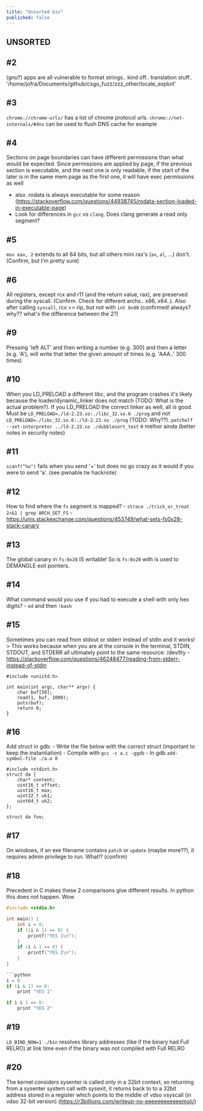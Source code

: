 ```yaml
---
title: "Unsorted bin"
published: false
---
```


## UNSORTED
## #2
(gnu?) apps are all vulnerable to format strings.. kind off.. translation stuff.. '/home/jofra/Documents/github/csgo_fuzz/zzz_other/locale_exploit'


## #3
`chrome://chrome-urls/` has a list of chrome protocol urls.  `chrome://net-internals/#dns` can be used to flush DNS cache for example

## #4
Sections on page boundaries can have different permissions than what would be expected. Since permissions are applied by page, if the previous section is executable, and the next one is only readable, if the start of the later is in the same mem page as the first one, it will have exec permissions as well
   - also .rodata is always executable for some reason (https://stackoverflow.com/questions/44938745/rodata-section-loaded-in-executable-page)
   - Look for differences in `gcc` vs `clang`. Does clang generate a read only segment?

## #5
`mov eax, 2` extends to all 64 bits, but all others mini rax's (`ax`, `al`, ...) don't. (Confirm, but I'm pretty sure)

## #6
All registers, except rcx and r11 (and the return value, rax), are preserved during the syscall. (Confirm. Check for different archs.. x86, x64..). Also after calling `syscall`, rcx == rip, but not with `int 0x80` (confirmed! always? why?? what's the difference between the 2?)

## #9
Pressing 'left ALT' and then writing a number (e.g. 300) and then a letter (e.g. 'A'), will write that letter the given amount of times (e.g. 'AAA..' 300 times)

## #10
When you LD_PRELOAD a different libc, and the program crashes it's likely because the loader/dynamic_linker does not match (TODO: What is the actual problem?). If you LD_PRELOAD the correct linker as well, all is good. Must be `LD_PRELOAD=./ld-2.23.so:./libc_32.so.6 ./prog` and not `LD_PRELOAD=./libc_32.so.6:./ld-2.23.so ./prog` (TODO: Why??). `patchelf --set-interpreter ../ld-2.23.so ./dubblesort_test` é melhor ainda (better notes in security notes)

## #11
`scanf("%u")` fails when you send '+' but does no go crazy as it would if you were to send 'a'. (see pwnable.tw hacknote)

## #12
How to find where the `fs` segment is mapped?
    - `strace ./trick_or_treat 2>&1 | grep ARCH_SET_FS`
    - https://unix.stackexchange.com/questions/453749/what-sets-fs0x28-stack-canary

## #13
The global canary in `fs:0x28` IS writable! So is `fs:0x20` with is used to DEMANGLE exit pointers.

## #14
What command would you use if you had to execute a shell with only hex digits?
    - `ed` and then `!bash`

## #15
Sometimes you can read from stdout or stderr instead of stdin and it works!
    > This works because when you are at the console in the terminal, STDIN, STDOUT, and STDERR all ultimately point to the same resource: /dev/tty
    - https://stackoverflow.com/questions/46248477/reading-from-stderr-instead-of-stdin

```
#include <unistd.h>

int main(int argc, char** argv) {
    char buf[50];
    read(1, buf, 1000);
    puts(buf);
    return 0;
}
```

## #16
Add struct in gdb:
    - Write the file below with the correct struct (important to keep the instantiation)
    - Compile with `gcc -c a.c -ggdb`
    - In gdb `add-symbol-file ./a.o 0`

```
#include <stdint.h>
struct da {
	char* content;
	uint16_t offset;
	uint16_t max;
	uint32_t uk1;
	uint64_t uk2;
};
​
struct da foo;
```

## #17
On windows, if an exe filename contains `patch` or `update` (maybe more??), it requires admin privilege to run. What!? (confirm)

## #18
Precedent in C makes these 2 comparisons give different results. In python this does not happen. Wow

```C
#include <stdio.h>

int main() {
    int i = 0;
    if ((i & 1) == 0) {
        printf("YES 1\n");
    }
    if (i & 1 == 0) {
        printf("YES 2\n");
    }
}

```python
i = 0
if (i & 1) == 0:
    print "YES 1"

if i & 1 == 0:
    print "YES 2"
```

## #19
`LD_BIND_NOW=1 ./bin` resolves library addresses (like if the binary had Full RELRO) at link time even if the binary was not compiled with Full RELRO

## #20
The kernel considers sysenter is called only in a 32bit context, so returning from a sysenter system call with sysexit, it returns back to to a 32bit address stored in a register which points to the middle of vdso vsyscall (in vdso 32-bit version) (https://r3billions.com/writeup-no-eeeeeeeeeeeemoji/)